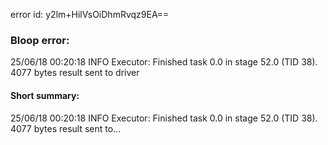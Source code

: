 error id: y2lm+HilVsOiDhmRvqz9EA==
### Bloop error:

25/06/18 00:20:18 INFO Executor: Finished task 0.0 in stage 52.0 (TID 38). 4077 bytes result sent to driver
#### Short summary: 

25/06/18 00:20:18 INFO Executor: Finished task 0.0 in stage 52.0 (TID 38). 4077 bytes result sent to...